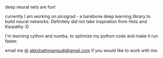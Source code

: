 deep neural nets are fun! 

currently I am working on picograd - a barebone deep learning library to build neural networks. Definitely did not take inspiration from Hotz and Karpathy :D 

I'm learning cython and numba, to optimize my python code and make it run faster. 

email me @ akkshathmangudi@gmail.com if you would like to work with me. 
